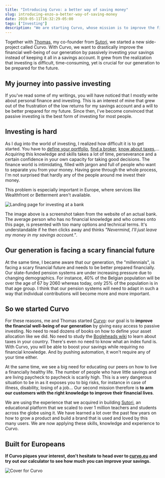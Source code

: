 ```yaml
---
title: "Introducing Curvo: a better way of saving money"
slug: introducing-enzo-a-better-way-of-saving-money
date: 2019-05-11T16:32:29-05:00
tags: ["Investing"]
description: "We are starting Curvo, whose mission is to improve the financial well-being of our generation."
---
```


Together with [Thomas](https://twitter.com/tomketch), my co-founder from
[Sutori](https://www.sutori.com), we started a new side-project called Curvo.
With Curvo, we want to drastically improve the financial well-being of our
generation by passively investing your savings instead of keeping it all in a
savings account. It grew from the realization that investing is difficult,
time-consuming, yet is crucial for our generation to be prepared for the future.

## My journey into passive investing
If you've read some of my writings, you will have noticed that I mostly write
about personal finance and investing. This is an interest of mine that grew out
of the frustration of the low returns for my savings account and a will to be
better prepared for my future. Since then, I've become convinced that passive
investing is the best form of investing for most people.

## Investing is hard
As I dug into the world of investing, I realized how difficult it is to get
started. You have to [define your portfolio](https://yoranbrondsema.com/post/a-crash-course-on-asset-allocation/), [find a broker](https://yoranbrondsema.com/post/passive-investing-in-belgium/#how-do-i-buy-etfs), [know about taxes](https://yoranbrondsema.com/post/taxes-you-should-know-about-as-a-belgian-investor/),... Acquiring this knowledge and skills takes a lot of time, perseverance and a certain confidence in your own capacity for taking good decisions. The finance world is intimidating, filled with jargon and full of people who want to separate you from your money. Having gone through the whole process, I'm not surprised that hardly any of the people
around me invest their money.

This problem is especially important in Europe, where services like Wealthfront
or Betterment aren't available.

![Landing page for investing at a bank](/images/landing-page-for-investing-at-a-bank.png)

The image above is a screenshot taken from the website of an actual bank. The
average person who has no financial knowledge and who comes onto this page, is
presented with too many options and technical terms. It's understandable if he
then clicks away and thinks _"Nevermind, I'll just leave my money in my savings
account."_.

## Our generation is facing a scary financial future
At the same time, I became aware that our generation, the "millennials", is
facing a scary financial future and needs to be better prepared financially. Our
state-funded pension systems are under increasing pressure due to changing
demographics. For instance, 40% of the Belgian population will be over
the age of 67 by 2060 whereas today, only 25% of the population is in that age
group. I think that our pension systems will need to adapt in such a way that
individual contributions will become more and more important.

## So we started Curvo
For these reasons, me and Thomas started
[Curvo](https://curvo.eu): our goal is
to **improve the financial well-being of our generation** by giving easy access
to passive investing. No need to read dozens of books on how to define your
asset allocation like we did. No need to study the [Bogleheads wiki](https://www.bogleheads.org/wiki/Investing_from_Belgium) to learn about
taxes in your country. There's even no need to know what an index fund is. With
Curvo, you will be able to boost your savings while requiring no financial
knowledge.  And by pushing automation, it won't require any of your time either.

At the same time, we see a big need for educating our peers on how to live a
financially healthy life. The number of people who have little savings and are
living paycheck to paycheck is scarily high. This is a very dangerous situation
to be in as it exposes you to big risks, for instance in case of illness,
disability, losing of a job... Our second mission therefore is **to arm our
customers with the right knowledge to improve their financial lives**.

We are using the experience that we acquired in building
[Sutori](https://www.sutori.com), an educational platform that we scaled to over
1 million teachers and students across the globe using it. We have learned a lot
over the past few years on how to grow a product and build a brand that is used
and loved by this many users. We are now applying these skills, knowledge and
experience to Curvo.

## Built for Europeans
**If Curvo piques your interest, don't hesitate to head over to
[curvo.eu](https://curvo.eu) and try out our calculator to see how much you
can improve your savings.**

![Cover for Curvo](/images/curvo-cover.png)
